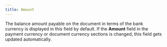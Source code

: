```yaml
---
title: Amount
---
```



The balance amount payable on the document in terms of the bank currency  is displayed in this field by default. If the **Amount**  field in the payment currency or document currency sections is changed,  this field gets updated automatically.
